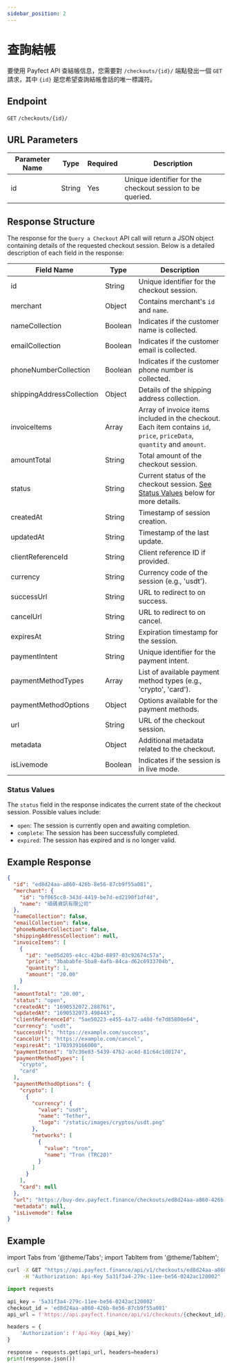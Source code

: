 ```yaml
---
sidebar_position: 2
---
```


# 查詢結帳

要使用 Payfect API 查結帳信息，您需要對 `/checkouts/{id}/` 端點發出一個 `GET` 請求，其中 `{id}` 是您希望查詢結帳會話的唯一標識符。

## Endpoint

`GET` `/checkouts/{id}/`

## URL Parameters

| Parameter Name | Type   | Required | Description                  |
|----------------|--------|----------|------------------------------|
| id             | String | Yes      | Unique identifier for the checkout session to be queried. |

## Response Structure

The response for the `Query a Checkout` API call will return a JSON object containing details of the requested checkout session. Below is a detailed description of each field in the response:

| Field Name                   | Type    | Description |
|------------------------------|---------|-------------|
| id                           | String  | Unique identifier for the checkout session. |
| merchant                     | Object  | Contains merchant's `id` and `name`. |
| nameCollection               | Boolean | Indicates if the customer name is collected. |
| emailCollection              | Boolean | Indicates if the customer email is collected. |
| phoneNumberCollection        | Boolean | Indicates if the customer phone number is collected. |
| shippingAddressCollection    | Object  | Details of the shipping address collection. |
| invoiceItems                 | Array   | Array of invoice items included in the checkout. Each item contains `id`, `price`, `priceData`, `quantity` and `amount`. |
| amountTotal                  | String  | Total amount of the checkout session. |
| status                       | String  | Current status of the checkout session. [See Status Values](#status-values) below for more details. |
| createdAt                    | String  | Timestamp of session creation. |
| updatedAt                    | String  | Timestamp of the last update. |
| clientReferenceId            | String  | Client reference ID if provided. |
| currency                     | String  | Currency code of the session (e.g., 'usdt'). |
| successUrl                   | String  | URL to redirect to on success. |
| cancelUrl                    | String  | URL to redirect to on cancel. |
| expiresAt                    | String  | Expiration timestamp for the session. |
| paymentIntent                | String  | Unique identifier for the payment intent. |
| paymentMethodTypes           | Array   | List of available payment method types (e.g., 'crypto', 'card'). |
| paymentMethodOptions         | Object  | Options available for the payment methods. |
| url                          | String  | URL of the checkout session. |
| metadata                     | Object  | Additional metadata related to the checkout. |
| isLivemode                   | Boolean | Indicates if the session is in live mode. |

<a id="status-values"></a>

### Status Values

The `status` field in the response indicates the current state of the checkout session. Possible values include:

- `open`: The session is currently open and awaiting completion.
- `complete`: The session has been successfully completed.
- `expired`: The session has expired and is no longer valid.

## Example Response

```json
{
  "id": "ed8d24aa-a860-426b-8e56-87cb9f55a081",
  "merchant": {
    "id": "bf065cc8-343d-4419-be7d-ed2190f1df4d",
    "name": "頑碼資訊有限公司"
  },
  "nameCollection": false,
  "emailCollection": false,
  "phoneNumberCollection": false,
  "shippingAddressCollection": null,
  "invoiceItems": [
    {
      "id": "ee05d205-e4cc-42bd-8897-03c92674c57a",
      "price": "3bababfe-5ba8-4afb-84ca-d62c6933704b",
      "quantity": 1,
      "amount": "20.00"
    }
  ],
  "amountTotal": "20.00",
  "status": "open",
  "createdAt": "1690532072.288761",
  "updatedAt": "1690532073.498443",
  "clientReferenceId": "5ae50223-e455-4a72-a48d-fe7d85800e64",
  "currency": "usdt",
  "successUrl": "https://example.com/success",
  "cancelUrl": "https://example.com/cancel",
  "expiresAt": "1703939166000",
  "paymentIntent": "b7c30e83-5439-47b2-ac4d-81c64c1d0174",
  "paymentMethodTypes": [
    "crypto",
    "card"
  ],
  "paymentMethodOptions": {
    "crypto": [
      {
        "currency": {
          "value": "usdt",
          "name": "Tether",
          "logo": "/static/images/cryptos/usdt.png"
        },
        "networks": [
          {
            "value": "tron",
            "name": "Tron (TRC20)"
          }
        ]
      }
    ],
    "card": null
  },
  "url": "https://buy-dev.payfect.finance/checkouts/ed8d24aa-a860-426b-8e56-87cb9f55a081",
  "metadata": null,
  "isLivemode": false
}
```

## Example

import Tabs from '@theme/Tabs';
import TabItem from '@theme/TabItem';

<Tabs>

  <TabItem value="curl" label="CURL" default>

```bash
curl -X GET "https://api.payfect.finance/api/v1/checkouts/ed8d24aa-a860-426b-8e56-87cb9f55a081/" \
     -H "Authorization: Api-Key 5a31f3a4-279c-11ee-be56-0242ac120002"
```
  </TabItem>

  <TabItem value="python" label="Python">

```python
import requests

api_key = '5a31f3a4-279c-11ee-be56-0242ac120002'
checkout_id = 'ed8d24aa-a860-426b-8e56-87cb9f55a081'
api_url = f'https://api.payfect.finance/api/v1/checkouts/{checkout_id}/'

headers = {
    'Authorization': f'Api-Key {api_key}'
}

response = requests.get(api_url, headers=headers)
print(response.json())
```

  </TabItem>

</Tabs>
